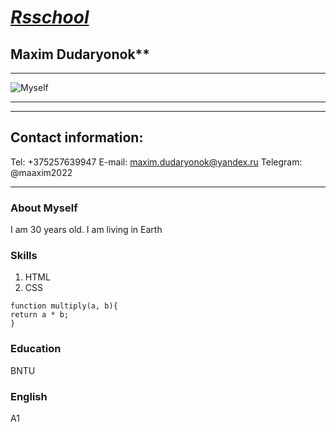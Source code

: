 # ***[Rsschool](https://MaximDudaryonok.github.io/rsschool-cv/)***
## **Maxim Dudaryonok****
___

![Myself](https://github.com/MaximDudaryonok/rsschool-cv/blob/gh-pages/img/myself.jpg)

___
 ***
## Contact information:
Tel: +375257639947
E-mail: maxim.dudaryonok@yandex.ru
Telegram: @maaxim2022
***
### **About Myself**
 I am 30 years old. I am living in Earth

### **Skills**
1. HTML
2. CSS

```
function multiply(a, b){
return a * b;
}
```

### **Education**
 BNTU

### **English**
A1
